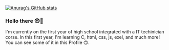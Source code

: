 [![Anurag's GitHub stats](https://github-readme-stats.vercel.app/api?username=edu15076&theme=cobalt)](https://github.com/edu15076/github-readme-stats)
### Hello there 😎🦆

<!--
**edu15076/edu15076** is a ✨ _special_ ✨ repository because its `README.md` (this file) appears on your GitHub profile.

Here are some ideas to get you started:

- 🔭 I’m currently working on ...
- 🌱 I’m currently learning ...
- 👯 I’m looking to collaborate on ...
- 🤔 I’m looking for help with ...
- 💬 Ask me about ...
- 📫 How to reach me: ...
- 😄 Pronouns: ...
- ⚡ Fun fact: ...
-->
I'm currently on the first year of high school integrated with a IT techinician corse. In this first year, I'm learning C, html, css, js, exel, and much more! You can see some of it in this Profile 🙃.
